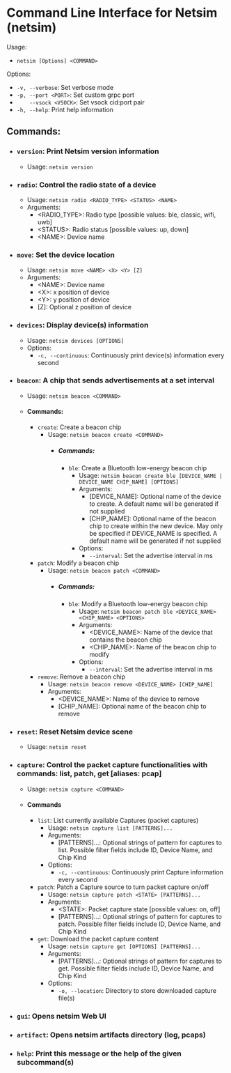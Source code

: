# Command Line Interface for Netsim (netsim)

Usage:
* `netsim [Options] <COMMAND>`

Options:
* `-v, --verbose`: Set verbose mode
* `-p, --port <PORT>`: Set custom grpc port
* `    --vsock <VSOCK>`: Set vsock cid:port pair
* `-h, --help`: Print help information

## Commands:
* ### `version`:    Print Netsim version information
    * Usage: `netsim version`
* ### `radio`:      Control the radio state of a device
    * Usage: `netsim radio <RADIO_TYPE> <STATUS> <NAME>`
    * Arguments:
        * \<RADIO_TYPE\>:   Radio type [possible values: ble, classic, wifi, uwb]
        * \<STATUS\>:       Radio status [possible values: up, down]
        * \<NAME\>:         Device name
* ### `move`:       Set the device location
    * Usage: `netsim move <NAME> <X> <Y> [Z]`
    * Arguments:
        * \<NAME\>:         Device name
        * \<X\>:            x position of device
        * \<Y\>:            y position of device
        * [Z]:              Optional z position of device
* ### `devices`:    Display device(s) information
    * Usage: `netsim devices [OPTIONS]`
    * Options:
        * `-c, --continuous`:    Continuously print device(s) information every second
* ### `beacon`: A chip that sends advertisements at a set interval
    * Usage: `netsim beacon <COMMAND>`
    * #### Commands:
        * `create`: Create a beacon chip
            * Usage: `netsim beacon create <COMMAND>`
                * ##### Commands:
                    * `ble`: Create a Bluetooth low-energy beacon chip
                        * Usage: `netsim beacon create ble [DEVICE_NAME | DEVICE_NAME CHIP_NAME] [OPTIONS]`
                        * Arguments:
                            * \[DEVICE_NAME\]: Optional name of the device to create. A default name will be generated if not supplied
                            * \[CHIP_NAME\]: Optional name of the beacon chip to create within the new device. May only be specified if DEVICE_NAME is specified. A default name will be generated if not supplied
                        * Options:
                            * `--interval`: Set the advertise interval in ms
        * `patch`: Modify a beacon chip
            * Usage: `netsim beacon patch <COMMAND>`
                * ##### Commands:
                    * `ble`: Modify a Bluetooth low-energy beacon chip
                        * Usage: `netsim beacon patch ble <DEVICE_NAME> <CHIP_NAME> <OPTIONS>`
                        * Arguments:
                            * \<DEVICE_NAME\>: Name of the device that contains the beacon chip
                            * \<CHIP_NAME\>: Name of the beacon chip to modify
                        * Options:
                            * `--interval`: Set the advertise interval in ms
        * `remove`: Remove a beacon chip
            * Usage: `netsim beacon remove <DEVICE_NAME> [CHIP_NAME]`
            * Arguments:
                * \<DEVICE_NAME\>: Name of the device to remove
                * \[CHIP_NAME\]: Optional name of the beacon chip to remove
* ### `reset`:      Reset Netsim device scene
    * Usage: `netsim reset`
* ### `capture`:       Control the packet capture functionalities with commands: list, patch, get [aliases: pcap]
    * Usage: `netsim capture <COMMAND>`
    * #### Commands
        * `list`:   List currently available Captures (packet captures)
            * Usage: `netsim capture list [PATTERNS]...`
            * Arguments:
                * [PATTERNS]...:    Optional strings of pattern for captures to list. Possible filter fields
                                    include ID, Device Name, and Chip Kind
            * Options:
                * `-c, --continuous`:    Continuously print Capture information every second
        * `patch`:  Patch a Capture source to turn packet capture on/off
            * Usage: `netsim capture patch <STATE> [PATTERNS]...`
            * Arguments:
                * \<STATE\>:        Packet capture state [possible values: on, off]
                * [PATTERNS]...:  Optional strings of pattern for captures to patch. Possible filter fields
                                    include ID, Device Name, and Chip Kind
        * `get`:    Download the packet capture content
            * Usage: `netsim capture get [OPTIONS] [PATTERNS]...`
            * Arguments:
                * [PATTERNS]...:    Optional strings of pattern for captures to get. Possible filter fields
                                    include ID, Device Name, and Chip Kind
            * Options:
                * `-o, --location`: Directory to store downloaded capture file(s)
* ### `gui`:        Opens netsim Web UI
* ### `artifact`:   Opens netsim artifacts directory (log, pcaps)
* ### `help`:       Print this message or the help of the given subcommand(s)
